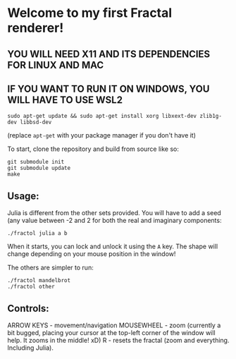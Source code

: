 # Welcome to my first Fractal renderer!

## YOU WILL NEED X11 AND ITS DEPENDENCIES FOR LINUX AND MAC
## IF YOU WANT TO RUN IT ON WINDOWS, YOU WILL HAVE TO USE WSL2
```
sudo apt-get update && sudo apt-get install xorg libxext-dev zlib1g-dev libbsd-dev
```
(replace `apt-get` with your package manager if you don't have it)


To start, clone the repository and build from source like so:
```
git submodule init
git submodule update
make
```

## Usage:

Julia is different from the other sets provided. You will have to add a seed (any value between -2 and 2 for both the real and imaginary components:
```
./fractol julia a b
```
 
When it starts, you can lock and unlock it using the `A` key. The shape will change depending on your mouse position in the window!

The others are simpler to run:
```
./fractol mandelbrot
./fractol other
```

## Controls:
ARROW KEYS - movement/navigation
MOUSEWHEEL - zoom (currently a bit bugged, placing your cursor at the top-left corner of the window will help. It zooms in the middle! xD)
R - resets the fractal (zoom and everything. Including Julia).
